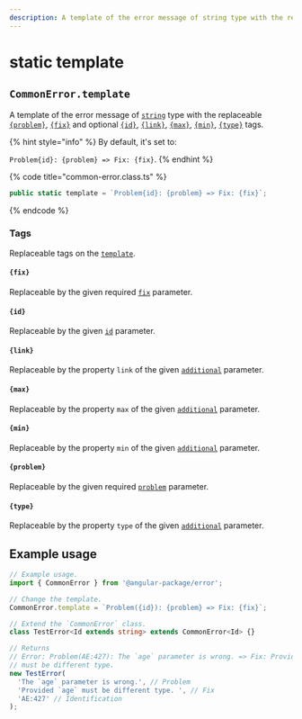 ```yaml
---
description: A template of the error message of string type with the replaceable tags
---
```


# static template

## `CommonError.template`

A template of the error message of [`string`](https://developer.mozilla.org/en-US/docs/Web/JavaScript/Reference/Global\_Objects/String) type with the replaceable [`{problem}`](../constructor.md#problem), [`{fix}`](../constructor.md#fix) and optional [`{id}`](static-template.md#id), [`{link}`](static-template.md#link), [`{max}`](static-template.md#max), [`{min}`](static-template.md#min), [`{type}`](static-template.md#type) tags.

{% hint style="info" %}
By default, it's set to:

`Problem{id}: {problem} => Fix: {fix}`.
{% endhint %}

{% code title="common-error.class.ts" %}
```typescript
public static template = `Problem{id}: {problem} => Fix: {fix}`;
```
{% endcode %}

### Tags

Replaceable tags on the [`template`](static-template.md#template-string-commonerror.template).

#### `{fix}`

Replaceable by the given required [`fix`](../constructor.md#fix-string) parameter.

#### `{id}`

Replaceable by the given [`id`](../constructor.md#id-id) parameter.

#### `{link}`

Replaceable by the property `link` of the given [`additional`](../constructor.md#additional-min-number-max-number-type-string) parameter.

#### `{max}`

Replaceable by the property `max` of the given [`additional`](../constructor.md#additional-min-number-max-number-type-string) parameter.

#### `{min}`

Replaceable by the property `min` of the given [`additional`](../constructor.md#additional-min-number-max-number-type-string) parameter.

#### `{problem}`

Replaceable by the given required [`problem`](../constructor.md#problem-string) parameter.

#### `{type}`

Replaceable by the property `type` of the given [`additional`](../constructor.md#additional-min-number-max-number-type-string) parameter.

## Example usage

```typescript
// Example usage.
import { CommonError } from '@angular-package/error';

// Change the template.
CommonError.template = `Problem({id}): {problem} => Fix: {fix}`;

// Extend the `CommonError` class.
class TestError<Id extends string> extends CommonError<Id> {}

// Returns
// Error: Problem(AE:427): The `age` parameter is wrong. => Fix: Provided `age`
// must be different type.
new TestError(
  'The `age` parameter is wrong.', // Problem
  'Provided `age` must be different type. ', // Fix
  'AE:427' // Identification
);
```
